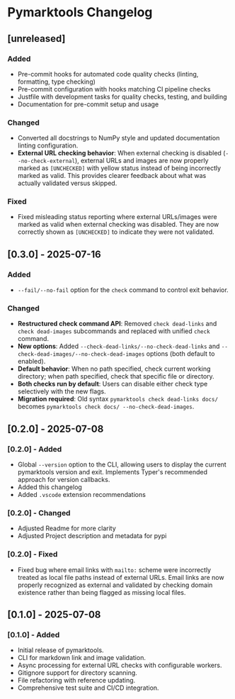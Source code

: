 # Pymarktools Changelog

## [unreleased]

### Added

- Pre-commit hooks for automated code quality checks (linting, formatting, type checking)
- Pre-commit configuration with hooks matching CI pipeline checks
- Justfile with development tasks for quality checks, testing, and building
- Documentation for pre-commit setup and usage

### Changed

- Converted all docstrings to NumPy style and updated documentation linting configuration.
- **External URL checking behavior**: When external checking is disabled (`--no-check-external`), external URLs and images are now properly marked as `[UNCHECKED]` with yellow status instead of being incorrectly marked as valid. This provides clearer feedback about what was actually validated versus skipped.

### Fixed

- Fixed misleading status reporting where external URLs/images were marked as valid when external checking was disabled. They are now correctly shown as `[UNCHECKED]` to indicate they were not validated.

## [0.3.0] - 2025-07-16

### Added

- `--fail/--no-fail` option for the `check` command to control exit behavior.

### Changed

- **Restructured check command API**: Removed `check dead-links` and `check dead-images` subcommands and replaced with
  unified `check` command.
- **New options**: Added `--check-dead-links/--no-check-dead-links` and `--check-dead-images/--no-check-dead-images`
  options (both default to enabled).
- **Default behavior**: When no path specified, check current working directory; when path specified, check that
  specific file or directory.
- **Both checks run by default**: Users can disable either check type selectively with the new flags.
- **Migration required**: Old syntax `pymarktools check dead-links docs/` becomes
  `pymarktools check docs/ --no-check-dead-images`.

## [0.2.0] - 2025-07-08

### [0.2.0] - Added

- Global `--version` option to the CLI, allowing users to display the current pymarktools version and exit. Implements
  Typer's recommended approach for version callbacks.
- Added this changelog
- Added `.vscode` extension recommendations

### [0.2.0] - Changed

- Adjusted Readme for more clarity
- Adjusted Project description and metadata for pypi

### [0.2.0] - Fixed

- Fixed bug where email links with `mailto:` scheme were incorrectly treated as local file paths instead of external
  URLs. Email links are now properly recognized as external and validated by checking domain existence rather than
  being flagged as missing local files.

## [0.1.0] - 2025-07-08

### [0.1.0] - Added

- Initial release of pymarktools.
- CLI for markdown link and image validation.
- Async processing for external URL checks with configurable workers.
- Gitignore support for directory scanning.
- File refactoring with reference updating.
- Comprehensive test suite and CI/CD integration.
